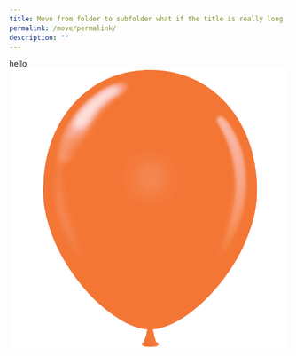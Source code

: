 ```yaml
---
title: Move from folder to subfolder what if the title is really long
permalink: /move/permalink/
description: ""
---
```


hello![](/images/2%20balloon.png)